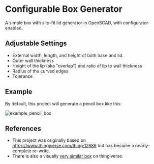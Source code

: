 # Configurable Box Generator
A simple box with slip-fit lid generator in OpenSCAD, with configurator enabled.

## Adjustable Settings

* External width, length, and height of both base and lid.
* Outer wall thickness
* Height of the lip (aka "overlap") and ratio of lip to wall thickness
* Radius of the curved edges
* Tolerance

## Example

By default, this project will generate a pencil box like this:

![example_pencil_box](https://user-images.githubusercontent.com/188558/209711140-a41bf01e-7040-4c30-9360-fb81c103a9cf.png)

## References

* This project was originally based on https://www.thingiverse.com/thing:12686 but has become a nearly-complete re-write.
* There is also a visually [very similar box](https://www.thingiverse.com/thing:190117) on thingiverse.

